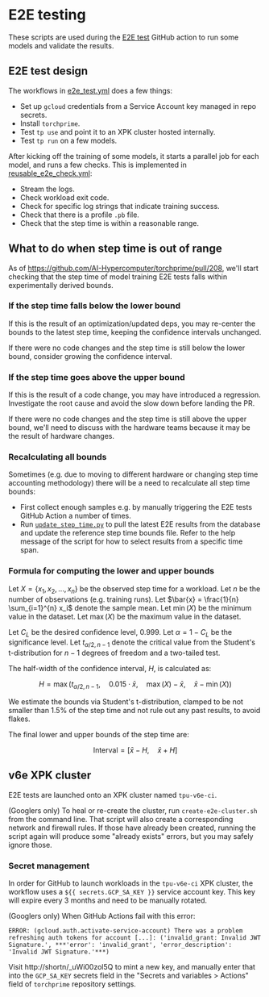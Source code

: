 # E2E testing

These scripts are used during the [E2E test][e2e-test] GitHub action to run some
models and validate the results.

## E2E test design

The workflows in [e2e_test.yml][e2e-test] does a few things:

- Set up `gcloud` credentials from a Service Account key managed in repo secrets.
- Install `torchprime`.
- Test `tp use` and point it to an XPK cluster hosted internally.
- Test `tp run` on a few models.

After kicking off the training of some models, it starts a parallel job for each
model, and runs a few checks. This is implemented in
[reusable_e2e_check.yml][e2e-check]:

- Stream the logs.
- Check workload exit code.
- Check for specific log strings that indicate training success.
- Check that there is a profile `.pb` file.
- Check that the step time is within a reasonable range.

## What to do when step time is out of range

As of https://github.com/AI-Hypercomputer/torchprime/pull/208, we'll start
checking that the step time of model training E2E tests falls within
experimentally derived bounds.

### If the step time falls below the lower bound

If this is the result of an optimization/updated deps, you may re-center the
bounds to the latest step time, keeping the confidence intervals unchanged.

If there were no code changes and the step time is still below the lower bound,
consider growing the confidence interval.

### If the step time goes above the upper bound

If this is the result of a code change, you may have introduced a regression.
Investigate the root cause and avoid the slow down before landing the PR.

If there were no code changes and the step time is still above the upper bound,
we'll need to discuss with the hardware teams because it may be the result of
hardware changes.

### Recalculating all bounds

Sometimes (e.g. due to moving to different hardware or changing step time
accounting methodology) there will be a need to recalculate all step time bounds:

- First collect enough samples e.g. by manually triggering the E2E tests GitHub
  Action a number of times.
- Run [`update_step_time.py`](./update_step_time.py) to pull the latest E2E
  results from the database and update the reference step time bounds file. Refer
  to the help message of the script for how to select results from a specific
  time span.

### Formula for computing the lower and upper bounds

Let $X = \{x_1, x_2, \ldots, x_n\}$ be the observed step time for a workload.
Let $n$ be the number of observations (e.g. training runs).
Let $\bar{x} = \frac{1}{n} \sum_{i=1}^{n} x_i$ denote the sample mean.
Let $\min(X)$ be the minimum value in the dataset.
Let $\max(X)$ be the maximum value in the dataset.

Let $C_L$ be the desired confidence level, $0.999$.
Let $\alpha = 1 - C_L$ be the significance level.
Let $t_{\alpha/2, n-1}$ denote the critical value from the Student's
t-distribution for $n-1$ degrees of freedom and a two-tailed test.

The half-width of the confidence interval, $H$, is calculated as:

$$H = \max\left(t_{\alpha/2, n-1}, \quad 0.015 \cdot \bar{x}, \quad \max(X) - \bar{x}, \quad \bar{x} - \min(X) \right)$$

We estimate the bounds via Student's t-distribution, clamped to be not smaller
than 1.5% of the step time and not rule out any past results, to avoid flakes.

The final lower and upper bounds of the step time are:

$$\text{Interval} = [ \bar{x} - H, \quad \bar{x} + H ]$$

## v6e XPK cluster

E2E tests are launched onto an XPK cluster named `tpu-v6e-ci`.

(Googlers only) To heal or re-create the cluster, run `create-e2e-cluster.sh`
from the command line. That script will also create a corresponding network and
firewall rules. If those have already been created, running the script again
will produce some "already exists" errors, but you may safely ignore those.

### Secret management

In order for GitHub to launch workloads in the `tpu-v6e-ci` XPK cluster, the
workflow uses a `${{ secrets.GCP_SA_KEY }}` service account key. This key will
expire every 3 months and need to be manually rotated.

(Googlers only) When GitHub Actions fail with this error:

```
ERROR: (gcloud.auth.activate-service-account) There was a problem refreshing auth tokens for account [...]: ('invalid_grant: Invalid JWT Signature.', ***'error': 'invalid_grant', 'error_description': 'Invalid JWT Signature.'***)
```

Visit http://shortn/_uWi00zol5Q to mint a new key, and manually enter that into
the `GCP_SA_KEY` secrets field in the "Secrets and variables > Actions" field of
`torchprime` repository settings.

[e2e-test]: /.github/workflows/e2e_test.yml
[e2e-check]: /.github/workflows/reusable_e2e_check.yml
